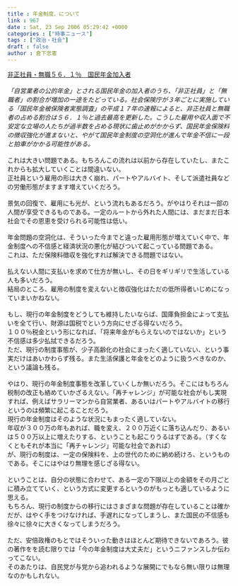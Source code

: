 ```yaml
---
title : 年金制度、について
link : 967
date : Sat, 23 Sep 2006 05:29:42 +0000
categories : ["時事ニュース"]
tags : ["政治・社会"]
draft : false
author : 倉下忠憲
---
```


<A HREF="http://www.sankei.co.jp/news/060923/sha004.htm" TARGET="_blank">非正社員・無職５６．１％　国民年金加入者</A> <BR><BR><I>「自営業者の公的年金」とされる国民年金の加入者のうち、「非正社員」と「無職者」の割合が増加の一途をたどっている。社会保険庁が３年ごとに実施している「国民年金被保険者実態調査」の平成１７年の速報によると、非正社員と無職者の占める割合は５６．１％と過去最高を更新した。こうした雇用や収入面で不安定な立場の人たちが過半数を占める現状に歯止めがかからず、国民年金保険料の徴収強化が進まないと、やがて国民年金制度の空洞化が進んで年金不信に一段と拍車がかかる可能性がある。</I><BR><BR>これは大きい問題である。もちろんこの流れは以前から存在していたし、またこれからも拡大していくことは間違いない。<BR>正社員という雇用の形は大きく崩れ、パートやアルバイト、そして派遣社員などの労働形態がますます増えていくだろう。<BR><BR>景気の回復で、雇用にも光が、という流れもあるだろう。がやはりそれは一部の人間が享受できるものである。一定のルートから外れた人間には、まだまだ日本社会でその恩恵を受けられる可能性は低い。<BR><BR>年金問題の空洞化は、そういった今までと違った雇用形態が増えていく中で、年金制度への不信感と経済状況の悪化が結びついて起こっている問題である。<BR>これは、ただ保険料徴収を強化すれば解決できる問題ではない。<BR><BR>払えない人間に支払いを求めて仕方が無いし、その日をギリギリで生活している人も多いだろう。<BR>結局のところ、雇用の制度を変えないと徴収強化はただの低所得者いじめになっていまいかねない。<BR><BR>もし、現行の年金制度をどうしても維持したいならば、国庫負担金によって支払いを全て行い、財源は国税でという方向にせざる得ないだろう。<BR>１００％税金という形になれば、「将来年金がもらえないのではないか」という不信感は多少払拭できるだろう。<BR>ただ、現行の制度事態が、少子高齢化の社会にまったく適していない、という事実だけはあいかわらず残る。また生活保護と年金をどのように扱うべきなのか、という議論も残る。<BR><BR>やはり、現行の年金制度事態を改革していくしか無いだろう。そこにはもちろん税制の改正も絡めていかざるえない。「再チャレンジ」が可能な社会がもし実現すれば、例えばサラリーマンから自営業者、あるいはパートやアルバイトの移行というのは頻繁に起こることだろう。<BR>現行の年金制度はそのような状況にもまったく適していない。<BR>年収が３００万の年もあれば、職を変え、２００万近くに落ち込んだり、あるいは５００万以上に増えたりする、ということも起こりうるはずである。（すくなくともそれが本当に「再チャレンジ」可能な社会であれば）<BR>が、現行の制度は、一定の保険料を、上の世代のために納め続けろ、というものである。そこにはやはり無理を感じざる得ない。<BR><BR>ということは、自分の状態に合わせて、ある一定の下限以上の金額をその月ごとに積み立てていく、という方式に変更するというのがもっとも適しているように思える。<BR>もちろん、現行の制度からの移行にはさまざまな問題が存在していることは確かだが、はやく手をつけなければ、手遅れになってしまうし、また国民の不信感も徐々に徐々に大きくなってしまうだろう。<BR><BR>ただ、安倍政権のもとではそういった動きはほとんど期待できないであろう。彼の著作をを読む限りでは「今の年金制度は大丈夫だ」というニファンスしか伝わってこない。<BR>そのあたりは、自民党が与党から追われるような展開にでもなら無い限りは無理なのかもしれない。<br><br>
